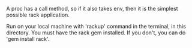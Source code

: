 A proc has a call method, so if it also takes env, then it is the simplest possible rack application.

Run on your local machine with 'rackup' command in the terminal, in this directory. You must have the rack gem installed. If you don't, you can do 'gem install rack'.